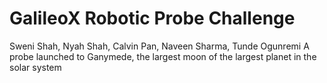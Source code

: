 # GalileoX Robotic Probe Challenge

Sweni Shah, Nyah Shah, Calvin Pan, Naveen Sharma, Tunde Ogunremi
A probe launched to Ganymede, the largest moon of the largest planet in the solar system
